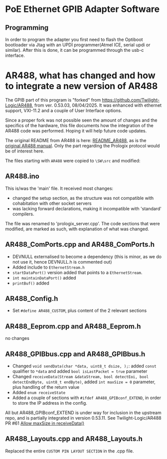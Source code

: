 # PoE Ethernet GPIB Adapter Software

## Programming

In order to program the adapter you first need to flash the Optiboot bootloader via Jtag with an UPDI programmer(Atmel ICE, serial updi or similar).
After this is done, it can be programmed through the usb-c interface.

# AR488, what has changed and how to integrate a new version of AR488

The GPIB part of this program is "forked" from https://github.com/Twilight-Logic/AR488, from ver. 0.53.03, 08/04/2025. It was enhanced with ethernet support, VXI-11.2 and a couple of User Interface options.

Since a proper fork was not possible seen the amount of changes and the specifics of the hardware, this file documents how the integration of the AR488 code was performed. Hoping it will help future code updates.

The original README from AR488 is here: [README_AR488](README_AR488.md), as is the [original AR488 manual](AR488-manual.pdf). Only the part regarding the Prologix protocol would be of interest here.

The files starting with `AR488` were copied to `\SW\src` and modified:

## AR488.ino

This is/was the 'main' file. It received most changes:

* changed the setup section, as the structure was not compatible with cohabitation with other socket servers
* was lacking forward declarations, making it incompatible with 'standard' compilers.

The file was renamed to 'prologix_server.cpp'. The code sections that were modified, are marked as such, with explanation of what was changed.

## AR488_ComPorts.cpp and AR488_ComPorts.h

* DEVNULL externalised to become a dependency (this is minor, as we do not use it, hence DEVNULL.h is commented out)
* Added include to `EthernetStream.h`
* `startDataPort()` version added that points to a `EthernetStream`.
* `int maintainDataPort()` added
* `printBuf()` added

## AR488_Config.h

* Set `#define AR488_CUSTOM`, plus content of the 2 relevant sections

## AR488_Eeprom.cpp and AR488_Eeprom.h

no changes

## AR488_GPIBbus.cpp and AR488_GPIBbus.h

* Changed `void sendData(char *data, uint8_t dsize, );`: added `const` qualifier to `*data` and added `bool isLastPacket = true` parameter
* Changed `receiveData(Stream &dataStream, bool detectEoi, bool detectEndByte, uint8_t endByte)`, added `int maxSize = 0` parameter, plus handling of the return value
* Added `enum receiveState`
* Added a couple of sections with `#ifdef AR488_GPIBconf_EXTEND`, in order to store the IP address in the config.

All but AR488_GPIBconf_EXTEND is under way for inclusion in the upstream repo, and is partially integrated in version 0.53.11. See Twilight-Logic/AR488 PR #61  [Allow maxSize in receiveData()](https://github.com/Twilight-Logic/AR488/pull/61)

## AR488_Layouts.cpp and AR488_Layouts.h

Replaced the entire `CUSTOM PIN LAYOUT SECTION` in the .cpp file.
